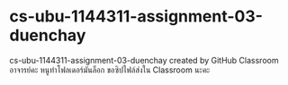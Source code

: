 # cs-ubu-1144311-assignment-03-duenchay
cs-ubu-1144311-assignment-03-duenchay created by GitHub Classroom
อาจารย์คะ หนูทำโฟลเดอร์มันล็อก ขอซิปไฟล์ส่งใน  Classroom นะคะ

